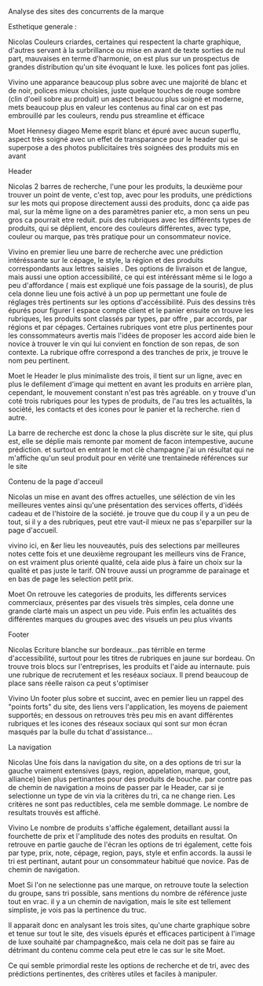 Analyse des sites des concurrents de la marque

Esthetique generale :

Nicolas
Couleurs criardes, certaines qui respectent la charte graphique, d'autres servant à la surbrillance ou mise en avant de texte sorties de nul part, mauvaises en terme d'harmonie, on est plus sur un prospectus de grandes distribution qu'un site évoquant le luxe. les polices font pas jolies.

Vivino
une apparance beaucoup plus sobre avec une majorité de blanc et de noir, polices mieux choisies, juste quelque touches de rouge sombre (clin d'oeil sobre au produit) un aspect beaucou plus soigné et moderne, mets beaucoup plus en valeur les contenus au final car on est pas embrouillé par les couleurs, rendu pus streamline et éfficace

Moet Hennesy diageo
Meme esprit blanc et épuré avec aucun superflu, aspect très soigné avec un effet de transparance pour le header qui se superpose a des photos publicitaires très soignées des produits mis en avant 


Header

Nicolas
2 barres de recherche, l'une pour les produits, la deuxième pour trouver un point de vente, c'est top, avec pour les produits, une prédictions sur les mots qui propose directement aussi des produits, donc ça aide pas mal, sur la même ligne on a des paramètres panier etc, a mon sens un peu gros ca pourrait etre reduit.
puis des rubriques avec les différents types de produits, qui se déplient, encore des couleurs différentes, avec type, couleur ou marque, pas très pratique pour un consommateur novice.

Vivino
en premier lieu une barre de recherche avec une prédiction intéréssante sur le cépage, le style, la région et des produits correspondants aux lettres saisies .
Des options de livraison et de langue, mais aussi une option accessibilité, ce qui est intéréssant même si le logo a peu d'affordance ( mais est expliqué une fois passage de la souris), de plus cela donne lieu une fois activé à un pop up permettant une foule de réglages très pertinents sur les options d'accéssibilité. Puis des dessins très épurés pour figurer l espace compte client et le panier
ensuite on trouve les rubriques, les produits sont classés par types, par offre , par accords, par régions et par cépages. Certaines rubriques vont etre plus pertinentes pour les conssommateurs avertis mais l'idées de proposer les accord aide bien le novice à trouver le vin qui lui convient en fonction de son repas, de son contexte. La rubrique offre correspond a des tranches de prix, je trouve le nom peu pertinent.

Moet 
le Header le plus minimaliste des trois, il tient sur un ligne, avec en plus le defilement d'image qui mettent en avant les produits en arrière plan, cependant, le mouvement constant n'est pas très agréable.
on y trouve d'un coté trois rubriques pour les types de produits, de l'au tres les actualités, la socièté, les contacts et des icones pour le panier et la recherche. rien d autre.

La barre de recherche est donc la chose la plus discrète sur le site, qui plus est, elle se déplie mais remonte par moment de facon intempestive, aucune prédiction. et surtout en entrant le mot clè champagne j'ai un résultat qui ne m'affiche qu'un seul produit pour en vérité une trentainede références sur le site 


Contenu de la page d'acceuil

Nicolas
un mise en avant des offres actuelles, une séléction de vin  les meilleures ventes ainsi qu'une présentation des services offerts, d'idéés cadeau et de l'histoire de la société. je trouve que du coup il y a un peu de tout, si il y a des rubriques, peut etre vaut-il mieux ne pas s'eparpiller sur la page d'accueil.

vivino
ici, en &er lieu les nouveautés, puis des selections par meilleures notes cette fois et une deuxième regroupant les meilleurs vins de France, on est vraiment plus orienté qualité, cela aide plus à faire un choix sur la qualité et pas juste le tarif. ON trouve aussi un programme de parainage et en bas de page les selection petit prix.

Moet 
On retrouve les categories de produits, les differents services commerciaux, présentes par des visuels très simples, cela donne une grande clarté mais un aspect un peu vide. Puis enfin les actualités des différentes marques du groupes avec des visuels un peu plus vivants

Footer

Nicolas
Ecriture blanche sur bordeaux...pas térrible en terme d'accessibilité, surtout pour les titres de rubriques en jaune sur bordeau. On trouve trois blocs sur l'entreprises, les produits et l'aide au internaute. puis une rubrique de recrutement et les reséaux sociaux. Il prend beaucoup de place sans réelle raison ca peut s'optimiser

Vivino
Un footer plus sobre et succint, avec en pemier lieu un rappel des "points forts" du site, des liens vers l'application, les moyens de paiement supportés;
en dessous on retrouves très peu mis en avant différentes rubriques et les icones des réseaux sociaux qui sont sur mon écran masqués par la bulle du tchat d'assistance...


La navigation

Nicolas
Une fois dans la navigation du site, on a des options de tri sur la gauche vraiment extensives (pays, region, appelation, marque, gout, alliance) bien plus pertinantes pour des produits de bouche. par contre pas de chemin de navigation a moins de passer par le Header, car si je selectionne un type de vin via la critères du tri, ca ne change rien. Les critères ne sont pas reductibles, cela me semble dommage.
Le nombre de resultats trouvés est affiché.

Vivino
Le nombre de produits s'affiche également, detaillant aussi la fourchette de prix et l'amplitude des notes des produits en resultat.
On retrouve en partie gauche de l'écran les options de tri également, cette fois par type, prix, note, cépage, region, pays, style et enfin accords. la aussi le tri est pertinant, autant pour un consommateur habitué que novice. Pas de chemin de navigation.

Moet 
Si l'on ne selectionne pas une marque, on retrouve toute la selection du groupe, sans tri possible, sans mentions du nombre de référence juste tout en vrac. il y a un chemin de navigation, mais le site est tellement simpliste, je vois pas la pertinence du truc.

Il apparait donc en analysant les trois sites, qu'une charte graphique sobre et tenue sur tout le site, des visuels épurés et efficaces participent à l'image de luxe souhaité par champagne&co, mais cela ne doit pas se faire au détrimant du contenu comme cela peut etre le cas sur le site Moet.

Ce qui semble primordial reste les options de recherche et de tri, avec des prédictions pertinentes, des critères utiles et faciles à manipuler.